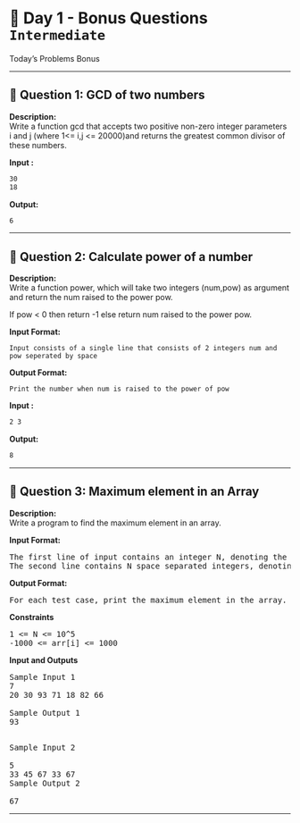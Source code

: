 # 📅 Day 1 - Bonus Questions `Intermediate`

Today’s Problems Bonus

---

## 🔹 Question 1: GCD of two numbers

**Description:**  
Write a function gcd that accepts two positive non-zero integer parameters i and j (where 1<= i,j <= 20000)and returns the greatest common divisor of these numbers.

**Input :**

```bash
30
18
```

**Output:**

```bash
6
```

---

## 🔹 Question 2: Calculate power of a number

**Description:**  
Write a function power, which will take two integers (num,pow) as argument and return the num raised to the power pow.

If pow < 0 then return -1 else return num raised to the power pow.

**Input Format:**

`Input consists of a single line that consists of 2 integers num and pow seperated by space`

**Output Format:**

`Print the number when num is raised to the power of pow`

**Input :**

```bash
2 3
```

**Output:**

```bash
8
```

---

## 🔹 Question 3: Maximum element in an Array

**Description:**  
Write a program to find the maximum element in an array.

**Input Format:**

<pre>
The first line of input contains an integer N, denoting the size of array.
The second line contains N space separated integers, denoting the array elements.</pre>

**Output Format:**

<pre>For each test case, print the maximum element in the array.</pre>

**Constraints**

<pre>
1 <= N <= 10^5
-1000 <= arr[i] <= 1000
</pre>

**Input and Outputs**

<pre>
Sample Input 1
7
20 30 93 71 18 82 66 

Sample Output 1
93

</pre>
<pre>
Sample Input 2

5
33 45 67 33 67
Sample Output 2

67
</pre>

---
